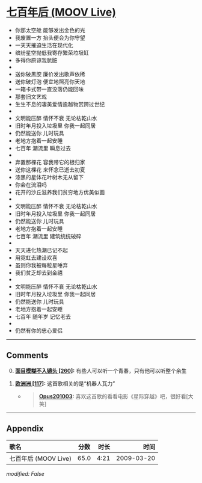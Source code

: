 # [七百年后 (MOOV Live)](https://music.163.com/song?id=33418340)

* 你那太空舱 能够发出金色的光
* 我废置一方 抬头便会为你守望
* 一天天摧迫生活在现代化
* 缤纷星空抛低我寄存繁荣垃圾缸
* 多得你原谅我肮脏
* 
* 送你破黑胶 廉价发出歌声依稀
* 送你破灯泡 便宜地照亮你天地
* 一箱卡式带一直没落仍能回味
* 那套旧文艺戏
* 生生不息的凄美爱情逾越物赏跨过世纪
* 
* 文明能压醉 情怀不衰 无论枯乾山水
* 旧时年月投入垃圾里 你我一起同居
* 仍然能送你 儿时玩具
* 老地方抱着一起安睡
* 七百年 潮流里 瞬息过去
* 
* 弃置那棵花 容我带它的根归家
* 送你这棵花 来怀念已逝去初夏
* 漆黑的星体花叶树木无从留下
* 你会在流泪吗
* 花开的沙丘滋养我们贫穷地方优美似画
* 
* 文明能压醉 情怀不衰 无论枯乾山水
* 旧时年月投入垃圾里 你我一起同居
* 仍然能送你 儿时玩具
* 老地方抱着一起安睡
* 七百年 潮流里 建筑统统破碎
* 
* 天天进化热潮已记不起
* 用霓虹去建设欢喜
* 虽则你我被每粒星唾弃
* 我们贫乏却去到金禧
* 
* 文明能压醉 情怀不衰 无论枯乾山水
* 旧时年月投入垃圾里 你我一起同居
* 仍然能送你 儿时玩具
* 老地方抱着一起安睡
* 七百年 随年岁 记忆老去
* 
* 仍然有你的忠心爱侣


---

## Comments
0. **[面目模糊不入镜头 \[260\]](https://music.163.com/#/user/home?id=266314199):** 有些人可以听一个青春，只有他可以听整个余生

1. **[欧洲洲 \[117\]](https://music.163.com/#/user/home?id=32968362):** 这首歌相关的是“机器人瓦力”
	* > **[Opus201003](https://music.163.com/#/user/home?id=33794308):** 喜欢这首歌的看看电影《星际穿越》吧，很好看[大笑]



---

## Appendix

|歌名|分数|时长|时间|
|:---|:---:|---:|---:|
|七百年后 (MOOV Live)|65.0|4:21|2009-03-20

*modified: False*